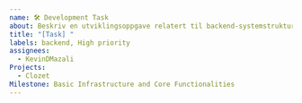 ```yaml
---
name: 🛠️ Development Task
about: Beskriv en utviklingsoppgave relatert til backend-systemstruktur
title: "[Task] "
labels: backend, High priority
assignees:
  - KevinDMazali
Projects:
  - Clozet
Milestone: Basic Infrastructure and Core Functionalities
---
```

